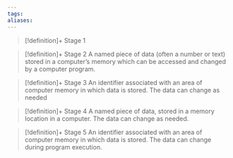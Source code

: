 ```yaml
---
tags:
aliases:
---
```


> [!definition]+ Stage 1
>

> [!definition]+ Stage 2
> A named piece of data (often a number or text) stored in a computer’s memory which can be accessed and changed by a computer program.

> [!definition]+ Stage 3
> An identifier associated with an area of computer memory in which data is stored. The data can change as needed

> [!definition]+ Stage 4
> A named piece of data, stored in a memory location in a computer. The data can change as needed.

> [!definition]+ Stage 5
> An identifier associated with an area of computer memory in which data is stored. The data can change during program execution.



